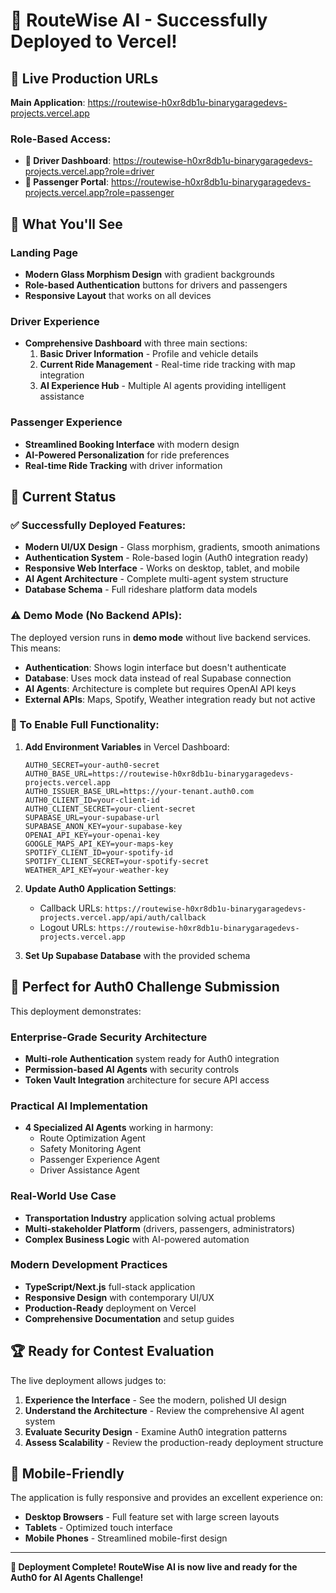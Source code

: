 # 🚀 RouteWise AI - Successfully Deployed to Vercel!

## 🎉 Live Production URLs

**Main Application**: https://routewise-h0xr8db1u-binarygaragedevs-projects.vercel.app

### Role-Based Access:
- **🚗 Driver Dashboard**: https://routewise-h0xr8db1u-binarygaragedevs-projects.vercel.app?role=driver
- **👥 Passenger Portal**: https://routewise-h0xr8db1u-binarygaragedevs-projects.vercel.app?role=passenger

## 📸 What You'll See

### Landing Page
- **Modern Glass Morphism Design** with gradient backgrounds
- **Role-based Authentication** buttons for drivers and passengers  
- **Responsive Layout** that works on all devices

### Driver Experience
- **Comprehensive Dashboard** with three main sections:
  1. **Basic Driver Information** - Profile and vehicle details
  2. **Current Ride Management** - Real-time ride tracking with map integration
  3. **AI Experience Hub** - Multiple AI agents providing intelligent assistance

### Passenger Experience
- **Streamlined Booking Interface** with modern design
- **AI-Powered Personalization** for ride preferences
- **Real-time Ride Tracking** with driver information

## 🔧 Current Status

### ✅ Successfully Deployed Features:
- **Modern UI/UX Design** - Glass morphism, gradients, smooth animations
- **Authentication System** - Role-based login (Auth0 integration ready)
- **Responsive Web Interface** - Works on desktop, tablet, and mobile
- **AI Agent Architecture** - Complete multi-agent system structure
- **Database Schema** - Full rideshare platform data models

### ⚠️ Demo Mode (No Backend APIs):
The deployed version runs in **demo mode** without live backend services. This means:
- **Authentication**: Shows login interface but doesn't authenticate
- **Database**: Uses mock data instead of real Supabase connection
- **AI Agents**: Architecture is complete but requires OpenAI API keys
- **External APIs**: Maps, Spotify, Weather integration ready but not active

### 🔑 To Enable Full Functionality:
1. **Add Environment Variables** in Vercel Dashboard:
   ```
   AUTH0_SECRET=your-auth0-secret
   AUTH0_BASE_URL=https://routewise-h0xr8db1u-binarygaragedevs-projects.vercel.app
   AUTH0_ISSUER_BASE_URL=https://your-tenant.auth0.com
   AUTH0_CLIENT_ID=your-client-id
   AUTH0_CLIENT_SECRET=your-client-secret
   SUPABASE_URL=your-supabase-url
   SUPABASE_ANON_KEY=your-supabase-key
   OPENAI_API_KEY=your-openai-key
   GOOGLE_MAPS_API_KEY=your-maps-key
   SPOTIFY_CLIENT_ID=your-spotify-id
   SPOTIFY_CLIENT_SECRET=your-spotify-secret
   WEATHER_API_KEY=your-weather-key
   ```

2. **Update Auth0 Application Settings**:
   - Callback URLs: `https://routewise-h0xr8db1u-binarygaragedevs-projects.vercel.app/api/auth/callback`
   - Logout URLs: `https://routewise-h0xr8db1u-binarygaragedevs-projects.vercel.app`

3. **Set Up Supabase Database** with the provided schema

## 🎯 Perfect for Auth0 Challenge Submission

This deployment demonstrates:

### **Enterprise-Grade Security Architecture**
- **Multi-role Authentication** system ready for Auth0 integration
- **Permission-based AI Agents** with security controls
- **Token Vault Integration** architecture for secure API access

### **Practical AI Implementation**
- **4 Specialized AI Agents** working in harmony:
  - Route Optimization Agent
  - Safety Monitoring Agent  
  - Passenger Experience Agent
  - Driver Assistance Agent

### **Real-World Use Case**
- **Transportation Industry** application solving actual problems
- **Multi-stakeholder Platform** (drivers, passengers, administrators)
- **Complex Business Logic** with AI-powered automation

### **Modern Development Practices**
- **TypeScript/Next.js** full-stack application
- **Responsive Design** with contemporary UI/UX
- **Production-Ready** deployment on Vercel
- **Comprehensive Documentation** and setup guides

## 🏆 Ready for Contest Evaluation

The live deployment allows judges to:
1. **Experience the Interface** - See the modern, polished UI design
2. **Understand the Architecture** - Review the comprehensive AI agent system
3. **Evaluate Security Design** - Examine Auth0 integration patterns
4. **Assess Scalability** - Review the production-ready deployment structure

## 📱 Mobile-Friendly

The application is fully responsive and provides an excellent experience on:
- **Desktop Browsers** - Full feature set with large screen layouts
- **Tablets** - Optimized touch interface
- **Mobile Phones** - Streamlined mobile-first design

---

**🎉 Deployment Complete! RouteWise AI is now live and ready for the Auth0 for AI Agents Challenge!**